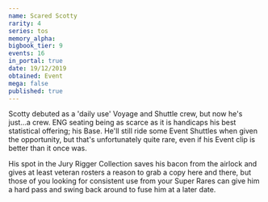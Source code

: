 ```yaml
---
name: Scared Scotty
rarity: 4
series: tos
memory_alpha:
bigbook_tier: 9
events: 16
in_portal: true
date: 19/12/2019
obtained: Event
mega: false
published: true
---
```


Scotty debuted as a 'daily use' Voyage and Shuttle crew, but now he's just...a crew. ENG seating being as scarce as it is handicaps his best statistical offering; his Base. He'll still ride some Event Shuttles when given the opportunity, but that's unfortunately quite rare, even if his Event clip is better than it once was.

His spot in the Jury Rigger Collection saves his bacon from the airlock and gives at least veteran rosters a reason to grab a copy here and there, but those of you looking for consistent use from your Super Rares can give him a hard pass and swing back around to fuse him at a later date.
